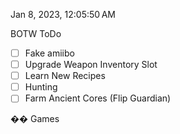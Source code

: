  

Jan 8, 2023, 12:05:50 AM

BOTW ToDo

- ☐ Fake amiibo
- ☐ Upgrade Weapon Inventory Slot
- ☐ Learn New Recipes
- ☐ Hunting
- ☐ Farm Ancient Cores (Flip Guardian)

�� Games